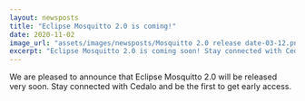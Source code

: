 ```yaml
---
layout: newsposts
title: "Eclipse Mosquitto 2.0 is coming!"
date: 2020-11-02
image_url: "assets/images/newsposts/Mosquitto 2.0 release date-03-12.png"
excerpt: "Eclipse Mosquitto 2.0 is coming soon! Stay connected with Cedalo for more updates."
---
```


We are pleased to announce that Eclipse Mosquitto 2.0 will be released very soon. Stay connected with Cedalo and be the first to get early access.
